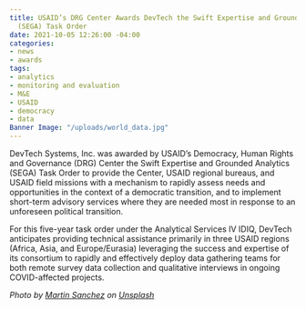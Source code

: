 ```yaml
---
title: USAID’s DRG Center Awards DevTech the Swift Expertise and Grounded Analytics
  (SEGA) Task Order
date: 2021-10-05 12:26:00 -04:00
categories:
- news
- awards
tags:
- analytics
- monitoring and evaluation
- M&E
- USAID
- democracy
- data
Banner Image: "/uploads/world_data.jpg"
---
```


DevTech Systems, Inc. was awarded by USAID’s Democracy, Human Rights and Governance (DRG) Center the Swift Expertise and Grounded Analytics (SEGA) Task Order to provide the Center, USAID regional bureaus, and USAID field missions with a mechanism to rapidly assess needs and opportunities in the context of a democratic transition, and to implement short-term advisory services where they are needed most in response to an unforeseen political transition.

For this five-year task order under the Analytical Services IV IDIQ, DevTech anticipates providing technical assistance primarily in three USAID regions (Africa, Asia, and Europe/Eurasia) leveraging the success and expertise of its consortium to rapidly and effectively deploy data gathering teams for both remote survey data collection and qualitative interviews in ongoing COVID-affected projects. 

*Photo by <a href="https://unsplash.com/@martinsanchez?utm_source=unsplash&utm_medium=referral&utm_content=creditCopyText">Martin Sanchez</a> on <a href="https://unsplash.com/s/photos/world-data?utm_source=unsplash&utm_medium=referral&utm_content=creditCopyText">Unsplash</a>*